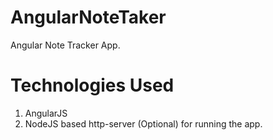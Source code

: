 # AngularNoteTaker
Angular Note Tracker App. 

# Technologies Used
1) AngularJS
2) NodeJS based http-server (Optional) for running the app.